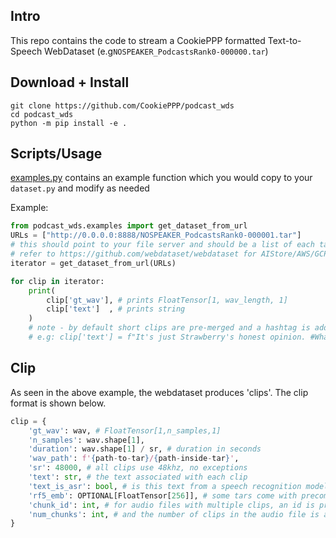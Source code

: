 ## Intro

This repo contains the code to stream a CookiePPP formatted Text-to-Speech WebDataset (e.g`NOSPEAKER_PodcastsRank0-000000.tar`)

## Download + Install

```
git clone https://github.com/CookiePPP/podcast_wds
cd podcast_wds
python -m pip install -e .
```

## Scripts/Usage

[examples.py](https://github.com/CookiePPP/podcast_wds/blob/main/podcast_wds/examples.py) contains an example function which you would copy to your `dataset.py` and modify as needed

Example:

```python
from podcast_wds.examples import get_dataset_from_url
URLs = ["http://0.0.0.0:8888/NOSPEAKER_PodcastsRank0-000001.tar"]
# this should point to your file server and should be a list of each tar file you'll use.
# refer to https://github.com/webdataset/webdataset for AIStore/AWS/GCP formatted URLs
iterator = get_dataset_from_url(URLs)

for clip in iterator:
    print(
        clip['gt_wav'], # prints FloatTensor[1, wav_length, 1]
        clip['text']  , # prints string
    )
    # note - by default short clips are pre-merged and a hashtag is added at the boundary
    # e.g: clip['text'] = f"It's just Strawberry's honest opinion. #What's wrong with that?"
```

## Clip

As seen in the above example, the webdataset produces 'clips'. The clip format is shown below.

```python
clip = {
    'gt_wav': wav, # FloatTensor[1,n_samples,1]
    'n_samples': wav.shape[1],
    'duration': wav.shape[1] / sr, # duration in seconds
    'wav_path': f'{path-to-tar}/{path-inside-tar}',
    'sr': 48000, # all clips use 48khz, no exceptions
    'text': str, # the text associated with each clip
    'text_is_asr': bool, # is this text from a speech recognition model or written by a human?
    'rf5_emb': OPTIONAL[FloatTensor[256]], # some tars come with precomputed speaker embeddings from https://github.com/RF5/simple-speaker-embedding
    'chunk_id': int, # for audio files with multiple clips, an id is provided
    'num_chunks': int, # and the number of clips in the audio file is also provided.
}
```
